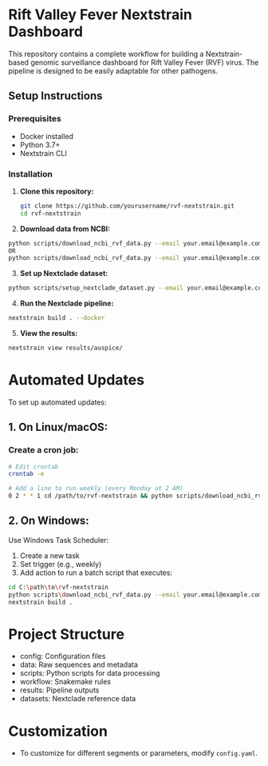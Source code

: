 # Rift Valley Fever Nextstrain Dashboard

This repository contains a complete workflow for building a Nextstrain-based genomic surveillance dashboard for Rift Valley Fever (RVF) virus. The pipeline is designed to be easily adaptable for other pathogens.

## Setup Instructions

### Prerequisites

- Docker installed
- Python 3.7+
- Nextstrain CLI

### Installation

1. **Clone this repository:**

   ```bash
   git clone https://github.com/yourusername/rvf-nextstrain.git
   cd rvf-nextstrain
   ```

2. **Download data from NCBI:**

```bash
python scripts/download_ncbi_rvf_data.py --email your.email@example.com --segment L --max-sequences 500
OR
python scripts/download_ncbi_rvf_data.py --email your.email@example.com --segment L --max-sequences 500 --api-key YOUR_API_KEY
```

3. **Set up Nextclade dataset:**

```bash
python scripts/setup_nextclade_dataset.py --email your.email@example.com
```

4. **Run the Nextclade pipeline:**

```bash
nextstrain build . --docker
```

5. **View the results:**

```bash
nextstrain view results/auspice/
```

# Automated Updates

To set up automated updates:

## 1. On Linux/macOS:

### Create a cron job:

```bash
# Edit crontab
crontab -e

# Add a line to run weekly (every Monday at 2 AM)
0 2 * * 1 cd /path/to/rvf-nextstrain && python scripts/download_ncbi_rvf_data.py --email your.email@example.com && nextstrain build . --docker
```

## 2. On Windows:

Use Windows Task Scheduler:

1. Create a new task
2. Set trigger (e.g., weekly)
3. Add action to run a batch script that executes:

```bash
cd C:\path\to\rvf-nextstrain
python scripts\download_ncbi_rvf_data.py --email your.email@example.com
nextstrain build .
```

# Project Structure

- config: Configuration files
- data: Raw sequences and metadata
- scripts: Python scripts for data processing
- workflow: Snakemake rules
- results: Pipeline outputs
- datasets: Nextclade reference data

# Customization

- To customize for different segments or parameters, modify `config.yaml`.
